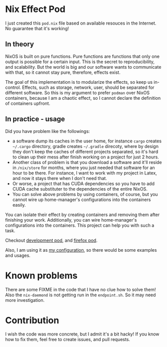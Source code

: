 
# Nix Effect Pod

I just created this `pod.nix` file based on available resouces in the Internet.
No guarantee that it's working!

## In theory

NixOS is built on pure functions.
Pure functions are functions that only one output is possible for a certain input.
This is the secret to reproducibility, and scalability.
But the world is big and our software wants to communicate with that,
so it cannot stay pure, therefore, effects exist.

The goal of this implementation is to modularize the effects, so keep us in-control.
Effects, such as storage, network, user, should be separated for different software.
So this is my argument to prefer `podman` over NixOS containers, because I am a chaotic effect,
so I cannot declare the definition of containers upfront.

## In practice - usage
Did you have problem like the followings:

 -  a software dump its caches in the user home, for instance `cargo` creates `~/.cargo` directory,
    gradle creates `~/.gradle` direcoty,
    where by design they don't keep the caches of different projects separated,
    so it's hard to clean up their mess after finish working on a project for just 2 hours.
 -  Another class of problem is that you download a software and it'll reside in `/nix/store`
    for months, where you just needed that software for an hour to be there.
    For instance, I want to work with my project in Latex,
    and now it stays there when I don't need that.
 -  Or worse, a project that has CUDA dependencies so you have to add
    CUDA cache substituter to the dependencies of the entire NixOS.
 -  You can solve above problems by using containers, of course,
    but you cannot wire up home-manager's configurations into the containers easily.

You can isolate their effect by creating containers and removing them after finishing your work.
Additionally, you can wire home-manager's configurations into the containers.
This project can help you with such a task.

Checkout [development pod](https://github.com/hadilq/nix-effect-pod/tree/main/development),
and [firefox pod](https://github.com/hadilq/nix-effect-pod/tree/main/firefox).

Also, I am using it as [my configuration](https://github.com/hadilq/nix-home-manager-config),
so there would be some examples and usages.

# Known problems
There are some FIXME in the code that I have no clue how to solve them!
Also the `nix-daemond` is not getting run in the `endpoint.sh`. So it may need more investigation.

# Contribution

I wish the code was more concrete, but I admit it's a bit hacky!
If you know how to fix them,
feel free to create issues, and pull requests.

